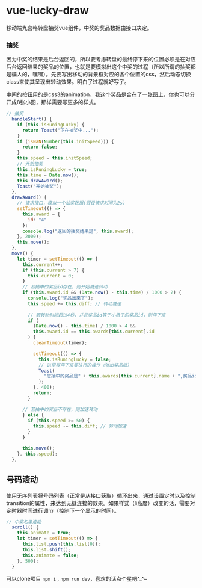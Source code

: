 # vue-lucky-draw
移动端九宫格转盘抽奖vue组件，中奖的奖品数据由接口决定。  

### 抽奖
因为中奖的结果是后台返回的，所以要考虑转盘的最终停下来的位置必须是在对应后台返回结果的奖品的位置，也就是要模拟出这个中奖的过程（所以所谓的抽奖都是骗人的，嘿嘿）。先要写出移动的背景框对应的各个位置的css，然后动态切换class来使其呈现出转动效果。明白了过程就好写了。   

中间的按钮用的是css3的animation，我这个奖品是合在了一张图上，你也可以分开成8张小图，那样需要写更多的样式。
```javascript
// 抽奖
  handleStart() {
    if (this.isRuningLucky) {
      return Toast("正在抽奖中...");
    }
    if (isNaN(Number(this.initSpeed))) {
      return false;
    }
    this.speed = this.initSpeed;
    // 开始抽奖
    this.isRuningLucky = true;
    this.time = Date.now();
    this.drawAward();
    Toast("开始抽奖");
  },
  drawAward() {
    // 请求接口，模拟一个抽奖数据(假设请求时间为2s)
    setTimeout(() => {
      this.award = {
        id: "4"
      };
      console.log("返回的抽奖结果是", this.award);
    }, 2000);
    this.move();
  },
  move() {
    let timer = setTimeout(() => {
      this.current++;
      if (this.current > 7) {
        this.current = 0;
      }
      // 若抽中的奖品id存在，则开始减速转动
      if (this.award.id && (Date.now() - this.time) / 1000 > 2) {
        console.log("奖品出来了");
        this.speed += this.diff; // 转动减速
        
        // 若转动时间超过4秒，并且奖品id等于小格子的奖品id，则停下来
        if (
          (Date.now() - this.time) / 1000 > 4 &&
          this.award.id == this.awards[this.current].id
        ) {
          clearTimeout(timer);

          setTimeout(() => {
            this.isRuningLucky = false;
            // 这里写停下来要执行的操作（弹出奖品框）
            Toast(
              "您抽中的奖品是" + this.awards[this.current].name + ",奖品id是" + this.awards[this.current].id
            );
          }, 400);
          return;
        }

      // 若抽中的奖品不存在，则加速转动
      } else {
        if (this.speed >= 50) {
          this.speed -= this.diff; // 转动加速
        }
      }

      this.move();
    }, this.speed);
  },
```     

## 号码滚动
使用无序列表将号码列表（正常是从接口获取）循环出来，通过设置定时以及控制transition的属性，来达到无缝连接的效果。如果样式（li高度）改变的话，需要对定时器时间进行调节（控制下一个显示的时间）。   
```javascript
// 中奖名单滚动
  scroll() {
    this.animate = true;
    let timer = setTimeout(() => {
      this.list.push(this.list[0]);
      this.list.shift();
      this.animate = false;
    }, 500);
  }
```

可以clone项目 `npm i` , `npm run dev`，喜欢的话点个星吧^_^~




